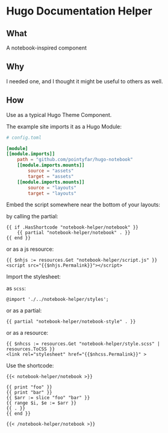 # Hugo Documentation Helper

## What

A notebook-inspired component

## Why

I needed one, and I thought it might be useful to others as well.

## How

Use as a typical Hugo Theme Component.

The example site imports it as a Hugo Module:

```toml
# config.toml

[module]
[[module.imports]]
    path = "github.com/pointyfar/hugo-notebook"
    [[module.imports.mounts]]
        source = "assets"
        target = "assets"
    [[module.imports.mounts]]
        source = "layouts"
        target = "layouts"
```

Embed the script somewhere near the bottom of your layouts: 

by calling the partial:

```
{{ if .HasShortcode "notebook-helper/notebook" }}
    {{ partial "notebook-helper/notebook" . }}
{{ end }}
```

or as a js resource:
```
{{ $nhjs := resources.Get "notebook-helper/script.js" }}
<script src="{{$nhjs.Permalink}}"></script>
```


Import the stylesheet:

as `scss`:
```
@import './../notebook-helper/styles';
```

or as a partial:
```
{{ partial "notebook-helper/notebook-style" . }}
```

or as a resource:
```
{{ $nhcss := resources.Get "notebook-helper/style.scss" | resources.ToCSS }}
<link rel="stylesheet" href="{{$nhcss.Permalink}}" >
```

Use the shortcode:

```
{{< notebook-helper/notebook >}}

{{ print "foo" }}
{{ print "bar" }}
{{ $arr := slice "foo" "bar" }}
{{ range $i, $e := $arr }}
{{ . }}
{{ end }}

{{< /notebook-helper/notebook >}}
```

